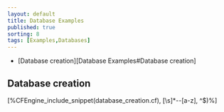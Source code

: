 ```yaml
---
layout: default
title: Database Examples
published: true
sorting: 8
tags: [Examples,Databases]
---
```


* [Database creation][Database Examples#Database creation]

## Database creation

[%CFEngine_include_snippet(database_creation.cf), [\s]*--[a-z], ^$)%]
